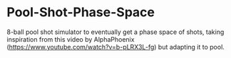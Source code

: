 # Pool-Shot-Phase-Space
8-ball pool shot simulator to eventually get a phase space of shots, taking inspiration from this video by AlphaPhoenix (https://www.youtube.com/watch?v=b-pLRX3L-fg) but adapting it to pool.

